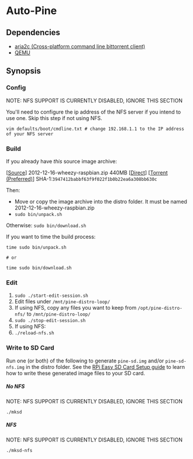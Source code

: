 # Auto-Pine

## Dependencies

* [aria2c (Cross-platform command line bittorrent client)](http://sourceforge.net/apps/trac/aria2/wiki/Download)
* [QEMU](http://www.qemu.org/)


## Synopsis

### Config

NOTE: NFS SUPPORT IS CURRENTLY DISABLED, IGNORE THIS SECTION

You'll need to configure the ip address of the NFS server if you intend to use one.  Skip this step if not using NFS.

```
vim defaults/boot/cmdline.txt # change 192.168.1.1 to the IP address of your NFS server
```

### Build

If you already have *this* source image archive:

[[Source](http://www.raspberrypi.org/downloads)] 2012-12-16-wheezy-raspbian.zip 440MB [[Direct](http://downloads.raspberrypi.org/images/raspbian/2012-07-15-wheezy-raspbian/2012-07-15-wheezy-raspbian.zip)] [[Torrent (Preferred)](http://downloads.raspberrypi.org/images/raspbian/2012-07-15-wheezy-raspbian/2012-07-15-wheezy-raspbian.zip.torrent)] SHA-1:`3947412babbf63f9f022f1b0b22ea6a308bb630c`

Then:
* Move or copy the image archive into the distro folder. It must be named 2012-12-16-wheezy-raspbian.zip
* `sudo bin/unpack.sh`

Otherwise: `sudo bin/download.sh`

If you want to time the build process:

```
time sudo bin/unpack.sh

# or

time sudo bin/download.sh
```

### Edit

1. `sudo ./start-edit-session.sh`
1. Edit files under `/mnt/pine-distro-loop/`
 1. If using NFS, copy any files you want to keep from `/opt/pine-distro-nfs/` to `/mnt/pine-distro-loop/`
1. `sudo ./stop-edit-session.sh`
1. If using NFS:
 1. `./reload-nfs.sh`

### Write to SD Card

Run one (or both) of the following to generate `pine-sd.img` and/or `pine-sd-nfs.img` in the distro folder. See the [RPi Easy SD Card Setup guide](http://elinux.org/RPi_Easy_SD_Card_Setup) to learn how to write these generated image files to your SD card.

##### No NFS

NOTE: NFS SUPPORT IS CURRENTLY DISABLED, IGNORE THIS SECTION

```
./mksd
```

##### NFS

NOTE: NFS SUPPORT IS CURRENTLY DISABLED, IGNORE THIS SECTION

```
./mksd-nfs
```

